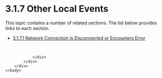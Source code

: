 <html dir="LTR" xmlns:mshelp="http://msdn.microsoft.com/mshelp" xmlns:ddue="http://ddue.schemas.microsoft.com/authoring/2003/5" xmlns:xlink="http://www.w3.org/1999/xlink" xmlns:tool="http://www.microsoft.com/tooltip">
    <head>
        <meta http-equiv="Content-Type" content="text/html; CHARSET=utf-8"></meta>
        <meta name="save" content="history"></meta>
        <title>3.1.7 Other Local Events</title>
        <xml>
            <mshelp:toctitle title="3.1.7 Other Local Events"></mshelp:toctitle>
            <mshelp:rltitle title="[MS-SSAS8]: Other Local Events"></mshelp:rltitle>
            <mshelp:keyword index="A" term="0f4f6691-9140-4ba9-b24b-269fe068f963"></mshelp:keyword>
            <mshelp:attr name="DCSext.ContentType" value="open specification"></mshelp:attr>
            <mshelp:attr name="AssetID" value="0f4f6691-9140-4ba9-b24b-269fe068f963"></mshelp:attr>
            <mshelp:attr name="TopicType" value="kbRef"></mshelp:attr>
            <mshelp:attr name="DCSext.Title" value="[MS-SSAS8]: Other Local Events" />
        </xml>
    </head>
    <body>
        <div id="header">
            <h1 class="heading">3.1.7 Other Local Events</h1>
        </div>
        <div id="mainSection">
            <div id="mainBody">
                <div id="allHistory" class="saveHistory"></div>
                <div id="sectionSection0" class="section" name="collapseableSection">
                    <p>This topic contains a number of related sections. The list below provides links to each section.<br /></p><ul><li><span><a href="78c1ede6-685f-433a-aff2-a6daba40ceac.html">3.1.7.1 Network Connection Is Disconnected or Encounters Error</a></span></li></ul><p><br /></p>


                </div>
            </div>
        </div>
    </body>
</html>